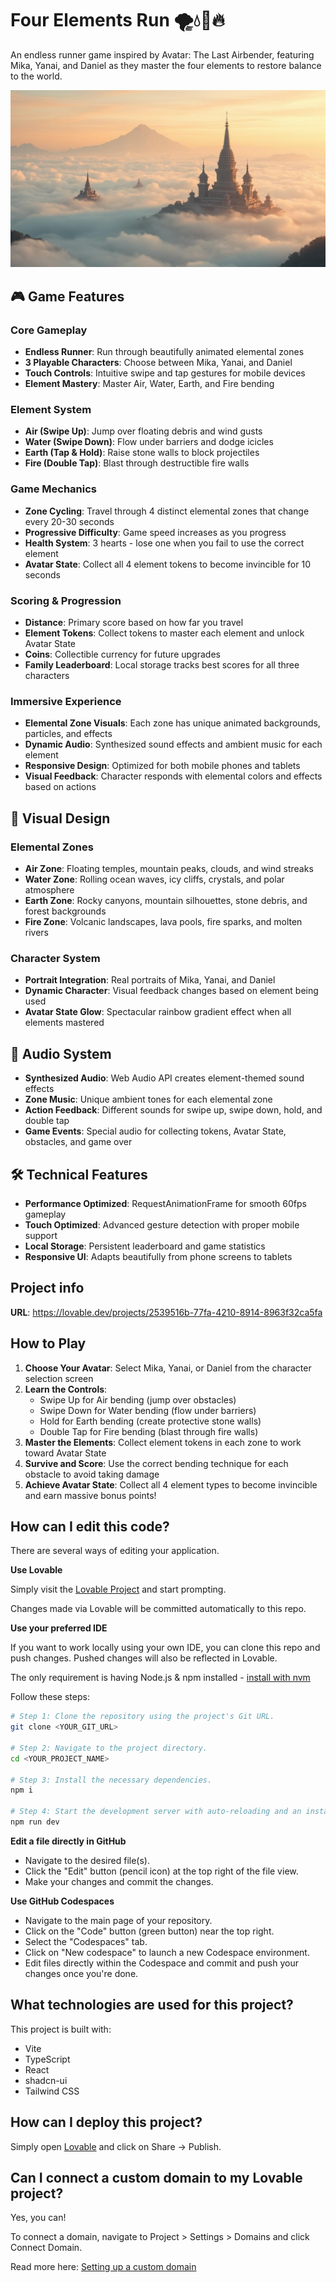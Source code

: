 # Four Elements Run 🌪️💧🗿🔥

An endless runner game inspired by Avatar: The Last Airbender, featuring Mika, Yanai, and Daniel as they master the four elements to restore balance to the world.

![Game Preview](src/assets/air-zone-bg.jpg)

## 🎮 Game Features

### **Core Gameplay**
- **Endless Runner**: Run through beautifully animated elemental zones
- **3 Playable Characters**: Choose between Mika, Yanai, and Daniel
- **Touch Controls**: Intuitive swipe and tap gestures for mobile devices
- **Element Mastery**: Master Air, Water, Earth, and Fire bending

### **Element System**
- **Air (Swipe Up)**: Jump over floating debris and wind gusts
- **Water (Swipe Down)**: Flow under barriers and dodge icicles  
- **Earth (Tap & Hold)**: Raise stone walls to block projectiles
- **Fire (Double Tap)**: Blast through destructible fire walls

### **Game Mechanics**
- **Zone Cycling**: Travel through 4 distinct elemental zones that change every 20-30 seconds
- **Progressive Difficulty**: Game speed increases as you progress
- **Health System**: 3 hearts - lose one when you fail to use the correct element
- **Avatar State**: Collect all 4 element tokens to become invincible for 10 seconds

### **Scoring & Progression**
- **Distance**: Primary score based on how far you travel
- **Element Tokens**: Collect tokens to master each element and unlock Avatar State
- **Coins**: Collectible currency for future upgrades
- **Family Leaderboard**: Local storage tracks best scores for all three characters

### **Immersive Experience**
- **Elemental Zone Visuals**: Each zone has unique animated backgrounds, particles, and effects
- **Dynamic Audio**: Synthesized sound effects and ambient music for each element
- **Responsive Design**: Optimized for both mobile phones and tablets
- **Visual Feedback**: Character responds with elemental colors and effects based on actions

## 🎨 Visual Design

### **Elemental Zones**
- **Air Zone**: Floating temples, mountain peaks, clouds, and wind streaks
- **Water Zone**: Rolling ocean waves, icy cliffs, crystals, and polar atmosphere  
- **Earth Zone**: Rocky canyons, mountain silhouettes, stone debris, and forest backgrounds
- **Fire Zone**: Volcanic landscapes, lava pools, fire sparks, and molten rivers

### **Character System**
- **Portrait Integration**: Real portraits of Mika, Yanai, and Daniel
- **Dynamic Character**: Visual feedback changes based on element being used
- **Avatar State Glow**: Spectacular rainbow gradient effect when all elements mastered

## 🎵 Audio System

- **Synthesized Audio**: Web Audio API creates element-themed sound effects
- **Zone Music**: Unique ambient tones for each elemental zone
- **Action Feedback**: Different sounds for swipe up, swipe down, hold, and double tap
- **Game Events**: Special audio for collecting tokens, Avatar State, obstacles, and game over

## 🛠️ Technical Features

- **Performance Optimized**: RequestAnimationFrame for smooth 60fps gameplay
- **Touch Optimized**: Advanced gesture detection with proper mobile support
- **Local Storage**: Persistent leaderboard and game statistics
- **Responsive UI**: Adapts beautifully from phone screens to tablets

## Project info

**URL**: https://lovable.dev/projects/2539516b-77fa-4210-8914-8963f32ca5fa

## How to Play

1. **Choose Your Avatar**: Select Mika, Yanai, or Daniel from the character selection screen
2. **Learn the Controls**: 
   - Swipe Up for Air bending (jump over obstacles)
   - Swipe Down for Water bending (flow under barriers) 
   - Hold for Earth bending (create protective stone walls)
   - Double Tap for Fire bending (blast through fire walls)
3. **Master the Elements**: Collect element tokens in each zone to work toward Avatar State
4. **Survive and Score**: Use the correct bending technique for each obstacle to avoid taking damage
5. **Achieve Avatar State**: Collect all 4 element types to become invincible and earn massive bonus points!

## How can I edit this code?

There are several ways of editing your application.

**Use Lovable**

Simply visit the [Lovable Project](https://lovable.dev/projects/2539516b-77fa-4210-8914-8963f32ca5fa) and start prompting.

Changes made via Lovable will be committed automatically to this repo.

**Use your preferred IDE**

If you want to work locally using your own IDE, you can clone this repo and push changes. Pushed changes will also be reflected in Lovable.

The only requirement is having Node.js & npm installed - [install with nvm](https://github.com/nvm-sh/nvm#installing-and-updating)

Follow these steps:

```sh
# Step 1: Clone the repository using the project's Git URL.
git clone <YOUR_GIT_URL>

# Step 2: Navigate to the project directory.
cd <YOUR_PROJECT_NAME>

# Step 3: Install the necessary dependencies.
npm i

# Step 4: Start the development server with auto-reloading and an instant preview.
npm run dev
```

**Edit a file directly in GitHub**

- Navigate to the desired file(s).
- Click the "Edit" button (pencil icon) at the top right of the file view.
- Make your changes and commit the changes.

**Use GitHub Codespaces**

- Navigate to the main page of your repository.
- Click on the "Code" button (green button) near the top right.
- Select the "Codespaces" tab.
- Click on "New codespace" to launch a new Codespace environment.
- Edit files directly within the Codespace and commit and push your changes once you're done.

## What technologies are used for this project?

This project is built with:

- Vite
- TypeScript
- React
- shadcn-ui
- Tailwind CSS

## How can I deploy this project?

Simply open [Lovable](https://lovable.dev/projects/2539516b-77fa-4210-8914-8963f32ca5fa) and click on Share -> Publish.

## Can I connect a custom domain to my Lovable project?

Yes, you can!

To connect a domain, navigate to Project > Settings > Domains and click Connect Domain.

Read more here: [Setting up a custom domain](https://docs.lovable.dev/tips-tricks/custom-domain#step-by-step-guide)
